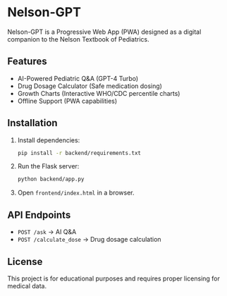 # Nelson-GPT

Nelson-GPT is a Progressive Web App (PWA) designed as a digital companion to the Nelson Textbook of Pediatrics.

## Features
- AI-Powered Pediatric Q&A (GPT-4 Turbo)
- Drug Dosage Calculator (Safe medication dosing)
- Growth Charts (Interactive WHO/CDC percentile charts)
- Offline Support (PWA capabilities)

## Installation
1. Install dependencies:
   ```sh
   pip install -r backend/requirements.txt
   ```
2. Run the Flask server:
   ```sh
   python backend/app.py
   ```
3. Open `frontend/index.html` in a browser.

## API Endpoints
- `POST /ask` → AI Q&A
- `POST /calculate_dose` → Drug dosage calculation

## License
This project is for educational purposes and requires proper licensing for medical data.
